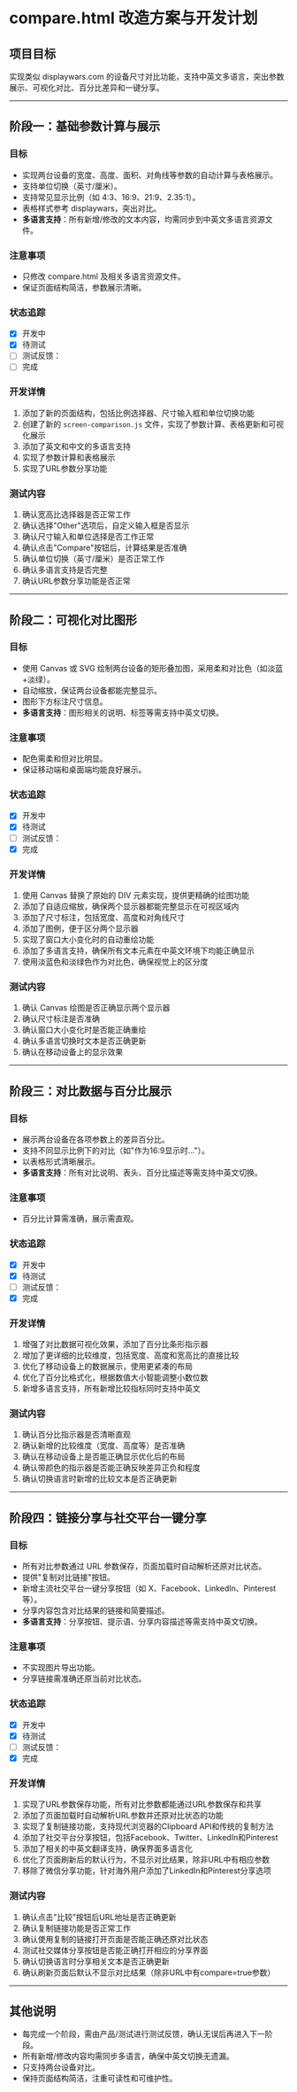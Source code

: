 # compare.html 改造方案与开发计划

## 项目目标
实现类似 displaywars.com 的设备尺寸对比功能，支持中英文多语言，突出参数展示、可视化对比、百分比差异和一键分享。

---

## 阶段一：基础参数计算与展示
### 目标
- 实现两台设备的宽度、高度、面积、对角线等参数的自动计算与表格展示。
- 支持单位切换（英寸/厘米）。
- 支持常见显示比例（如 4:3、16:9、21:9、2.35:1）。
- 表格样式参考 displaywars，突出对比。
- **多语言支持**：所有新增/修改的文本内容，均需同步到中英文多语言资源文件。

### 注意事项
- 只修改 compare.html 及相关多语言资源文件。
- 保证页面结构简洁，参数展示清晰。

### 状态追踪
- [x] 开发中
- [x] 待测试
- [ ] 测试反馈：
- [ ] 完成

### 开发详情
1. 添加了新的页面结构，包括比例选择器、尺寸输入框和单位切换功能
2. 创建了新的 `screen-comparison.js` 文件，实现了参数计算、表格更新和可视化展示
3. 添加了英文和中文的多语言支持
4. 实现了参数计算和表格展示
5. 实现了URL参数分享功能

### 测试内容
1. 确认宽高比选择器是否正常工作
2. 确认选择"Other"选项后，自定义输入框是否显示
3. 确认尺寸输入和单位选择是否工作正常
4. 确认点击"Compare"按钮后，计算结果是否准确
5. 确认单位切换（英寸/厘米）是否正常工作
6. 确认多语言支持是否完整
7. 确认URL参数分享功能是否正常

---

## 阶段二：可视化对比图形
### 目标
- 使用 Canvas 或 SVG 绘制两台设备的矩形叠加图，采用柔和对比色（如淡蓝+淡绿）。
- 自动缩放，保证两台设备都能完整显示。
- 图形下方标注尺寸信息。
- **多语言支持**：图形相关的说明、标签等需支持中英文切换。

### 注意事项
- 配色需柔和但对比明显。
- 保证移动端和桌面端均能良好展示。

### 状态追踪
- [x] 开发中
- [x] 待测试
- [ ] 测试反馈：
- [x] 完成

### 开发详情
1. 使用 Canvas 替换了原始的 DIV 元素实现，提供更精确的绘图功能
2. 添加了自适应缩放，确保两个显示器都能完整显示在可视区域内
3. 添加了尺寸标注，包括宽度、高度和对角线尺寸
4. 添加了图例，便于区分两个显示器
5. 实现了窗口大小变化时的自动重绘功能
6. 添加了多语言支持，确保所有文本元素在中英文环境下均能正确显示
7. 使用淡蓝色和淡绿色作为对比色，确保视觉上的区分度

### 测试内容
1. 确认 Canvas 绘图是否正确显示两个显示器
2. 确认尺寸标注是否准确
3. 确认窗口大小变化时是否能正确重绘
4. 确认多语言切换时文本是否正确更新
5. 确认在移动设备上的显示效果

---

## 阶段三：对比数据与百分比展示
### 目标
- 展示两台设备在各项参数上的差异百分比。
- 支持不同显示比例下的对比（如"作为16:9显示时…"）。
- 以表格形式清晰展示。
- **多语言支持**：所有对比说明、表头、百分比描述等需支持中英文切换。

### 注意事项
- 百分比计算需准确，展示需直观。

### 状态追踪
- [x] 开发中
- [x] 待测试
- [ ] 测试反馈：
- [x] 完成

### 开发详情
1. 增强了对比数据可视化效果，添加了百分比条形指示器
2. 增加了更详细的比较维度，包括宽度、高度和宽高比的直接比较
3. 优化了移动设备上的数据展示，使用更紧凑的布局
4. 优化了百分比格式化，根据数值大小智能调整小数位数
5. 新增多语言支持，所有新增比较指标同时支持中英文

### 测试内容
1. 确认百分比指示器是否清晰直观
2. 确认新增的比较维度（宽度、高度等）是否准确
3. 确认在移动设备上是否能正确显示优化后的布局
4. 确认带颜色的指示器是否能正确反映差异正负和程度
5. 确认切换语言时新增的比较文本是否正确更新

---

## 阶段四：链接分享与社交平台一键分享
### 目标
- 所有对比参数通过 URL 参数保存，页面加载时自动解析还原对比状态。
- 提供"复制对比链接"按钮。
- 新增主流社交平台一键分享按钮（如 X、Facebook、LinkedIn、Pinterest等）。
- 分享内容包含对比结果的链接和简要描述。
- **多语言支持**：分享按钮、提示语、分享内容描述等需支持中英文切换。

### 注意事项
- 不实现图片导出功能。
- 分享链接需准确还原当前对比状态。

### 状态追踪
- [x] 开发中
- [x] 待测试
- [ ] 测试反馈：
- [x] 完成

### 开发详情
1. 实现了URL参数保存功能，所有对比参数都能通过URL参数保存和共享
2. 添加了页面加载时自动解析URL参数并还原对比状态的功能
3. 实现了复制链接功能，支持现代浏览器的Clipboard API和传统的复制方法
4. 添加了社交平台分享按钮，包括Facebook、Twitter、LinkedIn和Pinterest
5. 添加了相关的中英文翻译支持，确保界面多语言化
6. 优化了页面刷新后的默认行为，不显示对比结果，除非URL中有相应参数
7. 移除了微信分享功能，针对海外用户添加了LinkedIn和Pinterest分享选项

### 测试内容
1. 确认点击"比较"按钮后URL地址是否正确更新
2. 确认复制链接功能是否正常工作
3. 确认使用复制的链接打开页面是否能正确还原对比状态
4. 测试社交媒体分享按钮是否能正确打开相应的分享界面
5. 确认切换语言时分享相关文本是否正确更新
6. 确认刷新页面后默认不显示对比结果（除非URL中有compare=true参数）

---

## 其他说明
- 每完成一个阶段，需由产品/测试进行测试反馈，确认无误后再进入下一阶段。
- 所有新增/修改内容均需同步多语言，确保中英文切换无遗漏。
- 只支持两台设备对比。
- 保持页面结构简洁，注重可读性和可维护性。 